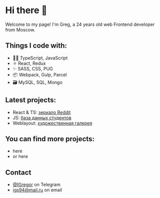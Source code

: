 # Hi there 👋

Welcome to my page!
I'm Greg, a 24 years old web Frontend developer from Moscow.

## Things I code with:

- 👨‍💻 TypeScript, JavaScript
- ⚛️ React, Redux
- ✨ SASS, CSS, PUG
- 📦 Webpack, Gulp, Parcel
- 🗃️ MySQL, SQL, Mongo

## Latest projects:
* React & TS: [зеркало Reddit](https://www.yandex.ru) 
* JS: [база данных студентов](https://www.yandex.ru) 
* Weblayout: [художественная галерея](https://www.yandex.ru) 

## You can find more projects:
- here 
- or here

## Contact
- [@IGregor](https://t.me/Igregor) on Telegram
- <a href="mailto:igs94@mail.ru">igs94@mail.ru</a> on email



